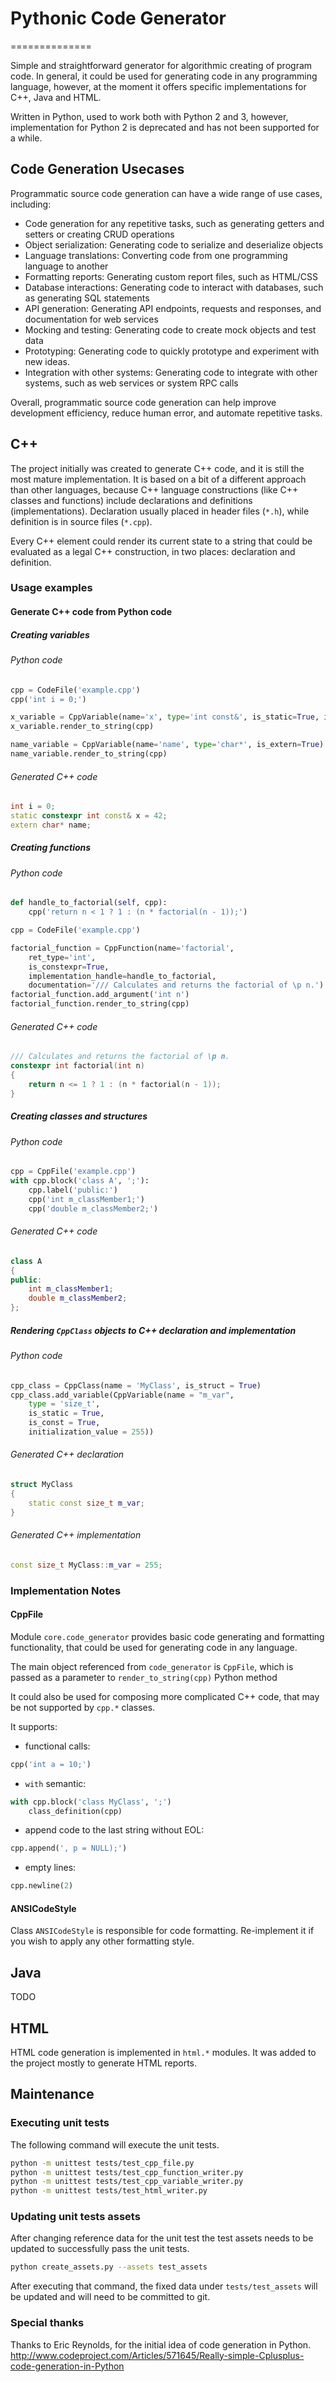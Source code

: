 # Pythonic Code Generator
==============

Simple and straightforward generator for algorithmic creating of program code. 
In general, it could be used for generating code in any programming language,
however, at the moment it offers specific implementations for C++, Java and HTML.

Written in Python, used to work both with Python 2 and 3, however, 
implementation for Python 2 is deprecated and has not been supported for a while.

## Code Generation Usecases

Programmatic source code generation can have a wide range of use cases, including:

* Code generation for any repetitive tasks, such as generating getters and setters or creating CRUD operations
* Object serialization: Generating code to serialize and deserialize objects
* Language translations: Converting code from one programming language to another
* Formatting reports: Generating custom report files, such as HTML/CSS
* Database interactions: Generating code to interact with databases, such as generating SQL statements
* API generation: Generating API endpoints, requests and responses, and documentation for web services
* Mocking and testing: Generating code to create mock objects and test data
* Prototyping: Generating code to quickly prototype and experiment with new ideas.
* Integration with other systems: Generating code to integrate with other systems, such as web services or system RPC calls

Overall, programmatic source code generation can help improve development efficiency, reduce human error, and automate repetitive tasks.


## C++

The project initially was created to generate C++ code, and it is still the most mature implementation.
It is based on a bit of a different approach than other languages, because C++ language constructions
(like C++ classes and functions) include declarations and definitions (implementations). 
Declaration usually placed in header files (`*.h`), while definition is in source files (`*.cpp`).

Every C++ element could render its current state to a string that could be evaluated as 
a legal C++ construction, in two places: declaration and definition.

### Usage examples

#### Generate C++ code from Python code

##### Creating variables

###### Python code
```python
cpp = CodeFile('example.cpp')
cpp('int i = 0;')

x_variable = CppVariable(name='x', type='int const&', is_static=True, is_constexpr=True, initialization_value='42')
x_variable.render_to_string(cpp)

name_variable = CppVariable(name='name', type='char*', is_extern=True)
name_variable.render_to_string(cpp)
```

###### Generated C++ code
```c++
int i = 0;
static constexpr int const& x = 42;
extern char* name;
```

##### Creating functions

###### Python code
```python
def handle_to_factorial(self, cpp):
    cpp('return n < 1 ? 1 : (n * factorial(n - 1));')

cpp = CodeFile('example.cpp')

factorial_function = CppFunction(name='factorial',
    ret_type='int',
    is_constexpr=True,
    implementation_handle=handle_to_factorial,
    documentation='/// Calculates and returns the factorial of \p n.')
factorial_function.add_argument('int n')
factorial_function.render_to_string(cpp)
```

###### Generated C++ code
```c++
/// Calculates and returns the factorial of \p n.
constexpr int factorial(int n)
{
    return n <= 1 ? 1 : (n * factorial(n - 1));
}
```

##### Creating classes and structures

###### Python code
```python
cpp = CppFile('example.cpp')
with cpp.block('class A', ';'):
    cpp.label('public:')
    cpp('int m_classMember1;')
    cpp('double m_classMember2;')
```

###### Generated C++ code
```c++
class A
{
public:
    int m_classMember1;
    double m_classMember2;
};
```

##### Rendering `CppClass` objects to C++ declaration and implementation

###### Python code

```python
cpp_class = CppClass(name = 'MyClass', is_struct = True)
cpp_class.add_variable(CppVariable(name = "m_var",
    type = 'size_t',
    is_static = True,
    is_const = True,
    initialization_value = 255))
```
 
###### Generated C++ declaration

```c++
struct MyClass
{
    static const size_t m_var;
}
```
 
###### Generated C++ implementation
```c++
const size_t MyClass::m_var = 255;
```

### Implementation Notes

#### CppFile

Module `core.code_generator` provides basic code generating and 
formatting functionality, that could be used for generating code in any language.
 
The main object referenced from `code_generator` is `CppFile`, 
which is passed as a parameter to `render_to_string(cpp)` Python method

It could also be used for composing more complicated C++ code,
that may be not supported by `cpp.*` classes.

It supports:

- functional calls:
```python
cpp('int a = 10;')
```
 
- `with` semantic:
```python
with cpp.block('class MyClass', ';')
    class_definition(cpp)
```
 
- append code to the last string without EOL:
```python
cpp.append(', p = NULL);')
```
 
- empty lines:
```python
cpp.newline(2)
```

#### ANSICodeStyle

Class `ANSICodeStyle` is responsible for code formatting.
Re-implement it if you wish to apply any other formatting style.
 

## Java

TODO

## HTML

HTML code generation is implemented in `html.*` modules.
It was added to the project mostly to generate HTML reports.

## Maintenance

### Executing unit tests
The following command will execute the unit tests.

```bash
python -m unittest tests/test_cpp_file.py
python -m unittest tests/test_cpp_function_writer.py
python -m unittest tests/test_cpp_variable_writer.py
python -m unittest tests/test_html_writer.py
```

### Updating unit tests assets
After changing reference data for the unit test the test assets needs to be updated to successfully pass the unit tests.

```bash
python create_assets.py --assets test_assets
```

After executing that command, the fixed data under `tests/test_assets` will be updated and will need to be committed to git.
 
### Special thanks

Thanks to Eric Reynolds, for the initial idea of code generation in Python.
http://www.codeproject.com/Articles/571645/Really-simple-Cplusplus-code-generation-in-Python
